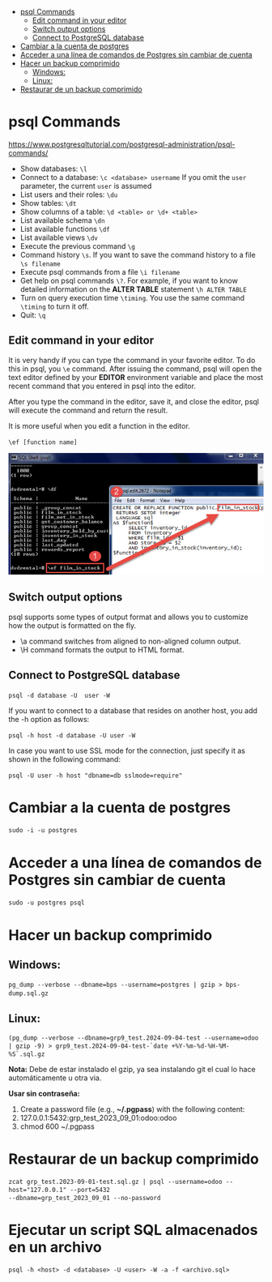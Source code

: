 <!-- TOC -->
* [psql Commands](#psql-commands)
  * [Edit command in your editor](#edit-command-in-your-editor)
  * [Switch output options](#switch-output-options)
  * [Connect to PostgreSQL database](#connect-to-postgresql-database)
* [Cambiar a la cuenta de postgres](#cambiar-a-la-cuenta-de-postgres)
* [Acceder a una línea de comandos de Postgres sin cambiar de cuenta](#acceder-a-una-línea-de-comandos-de-postgres-sin-cambiar-de-cuenta)
* [Hacer un backup comprimido](#hacer-un-backup-comprimido)
  * [Windows:](#windows)
  * [Linux:](#linux)
* [Restaurar de un backup comprimido](#restaurar-de-un-backup-comprimido)
<!-- TOC -->

# psql Commands

https://www.postgresqltutorial.com/postgresql-administration/psql-commands/

* Show databases: `\l`
* Connect to a database: `\c <database> username`  If you omit the `user` parameter, the current `user` is assumed
* List users and their roles: `\du`
* Show tables: `\dt`
* Show columns of a table: `\d <table> or \d+ <table>`
* List available schema `\dn`
* List available functions `\df`
* List available views `\dv`
* Execute the previous command `\g`
* Command history `\s`. If you want to save the command history to a file `\s filename`
* Execute psql commands from a file `\i filename`
* Get help on psql commands `\?`. For example, if you want to know detailed information on the **ALTER TABLE** statement `\h ALTER TABLE`
* Turn on query execution time `\timing`. You use the same command `\timing` to turn it off.
* Quit: `\q`

## Edit command in your editor

It is very handy if you can type the command in your favorite editor. To do this in psql, you `\e` command. After issuing the command, psql will open
the text editor defined by your **EDITOR** environment variable and place the most recent command that you entered in psql into the editor.

After you type the command in the editor, save it, and close the editor, psql will execute the command and return the result.

It is more useful when you edit a function in the editor.

`\ef [function name]`

![](./assets/psql-command-ef-edit-function.jpg)

## Switch output options

psql supports some types of output format and allows you to customize how the output is formatted on the fly.

* \a command switches from aligned to non-aligned column output.
* \H command formats the output to HTML format.

## Connect to PostgreSQL database

`psql -d database -U  user -W`

If you want to connect to a database that resides on another host, you add the -h option as follows:

`psql -h host -d database -U user -W`

In case you want to use SSL mode for the connection, just specify it as shown in the following command:

`psql -U user -h host "dbname=db sslmode=require"`

# Cambiar a la cuenta de postgres

`sudo -i -u postgres`

# Acceder a una línea de comandos de Postgres sin cambiar de cuenta

`sudo -u postgres psql`

# Hacer un backup comprimido

## Windows:

`pg_dump --verbose --dbname=bps --username=postgres | gzip > bps-dump.sql.gz`

## Linux:

```
(pg_dump --verbose --dbname=grp9_test.2024-09-04-test --username=odoo | gzip -9) > grp9_test.2024-09-04-test-`date +%Y-%m-%d-%H-%M-%S`.sql.gz
```

**Nota:** Debe de estar instalado el gzip, ya sea instalando git el cual lo hace automáticamente u otra via.

**Usar sin contraseña:**

1. Create a password file (e.g., **~/.pgpass**) with the following content:
2. 127.0.0.1:5432:grp_test_2023_09_01:odoo:odoo
3. chmod 600 ~/.pgpass

# Restaurar de un backup comprimido

```
zcat grp_test.2023-09-01-test.sql.gz | psql --username=odoo --host="127.0.0.1" --port=5432 
--dbname=grp_test_2023_09_01 --no-password
```

# Ejecutar un script SQL almacenados en un archivo

```
psql -h <host> -d <database> -U <user> -W -a -f <archivo.sql> 
```